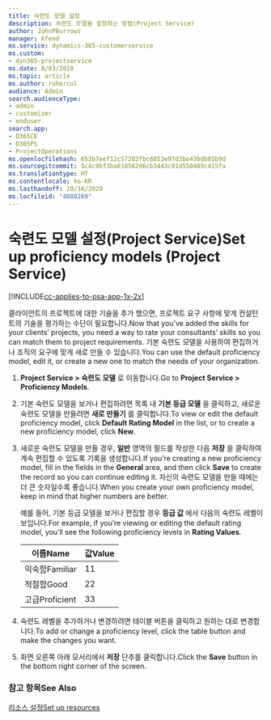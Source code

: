 ```yaml
---
title: 숙련도 모델 설정
description: 숙련도 모델을 설정하는 방법(Project Service)
author: JohnPBurrows
manager: kfend
ms.service: dynamics-365-customerservice
ms.custom:
- dyn365-projectservice
ms.date: 8/03/2018
ms.topic: article
ms.author: ruhercul
audience: Admin
search.audienceType:
- admin
- customizer
- enduser
search.app:
- D365CE
- D365PS
- ProjectOperations
ms.openlocfilehash: 653b7eef12c57203fbc6853e97d3be43bdb85b9d
ms.sourcegitcommit: 5c4c9bf3ba018562d6cb3443c01d550489c415fa
ms.translationtype: HT
ms.contentlocale: ko-KR
ms.lasthandoff: 10/16/2020
ms.locfileid: "4080269"
---
```

# <a name="set-up-proficiency-models-project-service"></a><span data-ttu-id="c168f-103">숙련도 모델 설정(Project Service)</span><span class="sxs-lookup"><span data-stu-id="c168f-103">Set up proficiency models (Project Service)</span></span>

[!INCLUDE[cc-applies-to-psa-app-1x-2x](../includes/cc-applies-to-psa-app-1x-2x.md)]

<span data-ttu-id="c168f-104">클라이언트의 프로젝트에 대한 기술을 추가 했으면, 프로젝트 요구 사항에 맞게 컨설턴트의 기술을 평가하는 수단이 필요합니다.</span><span class="sxs-lookup"><span data-stu-id="c168f-104">Now that you’ve added the skills for your clients’ projects, you need a way to rate your consultants’ skills so you can match them to project requirements.</span></span> <span data-ttu-id="c168f-105">기본 숙련도 모델을 사용하여 편집하거나 조직의 요구에 맞게 새로 만들 수 있습니다.</span><span class="sxs-lookup"><span data-stu-id="c168f-105">You can use the default proficiency model, edit it, or create a new one to match the needs of your organization.</span></span>  
  
1.  <span data-ttu-id="c168f-106">**Project Service > 숙련도 모델** 로 이동합니다.</span><span class="sxs-lookup"><span data-stu-id="c168f-106">Go to **Project Service > Proficiency Models**.</span></span>  
  
2.  <span data-ttu-id="c168f-107">기본 숙련도 모델을 보거나 편집하려면 목록 내 **기본 등급 모델** 을 클릭하고, 새로운 숙련도 모델을 만들려면 **새로 만들기** 를 클릭합니다.</span><span class="sxs-lookup"><span data-stu-id="c168f-107">To view or edit the default proficiency model, click **Default Rating Model** in the list, or to create a new proficiency model, click **New**.</span></span>  
  
3.  <span data-ttu-id="c168f-108">새로운 숙련도 모델을 만들 경우, **일반** 영역의 필드를 작성한 다음 **저장** 을 클릭하여 계속 편집할 수 있도록 기록을 생성합니다.</span><span class="sxs-lookup"><span data-stu-id="c168f-108">If you’re creating a new proficiency model, fill in the fields in the **General** area, and then click **Save** to create the record so you can continue editing it.</span></span> <span data-ttu-id="c168f-109">자신의 숙련도 모델을 만들 때에는 더 큰 숫자일수록 좋습니다.</span><span class="sxs-lookup"><span data-stu-id="c168f-109">When you create your own proficiency model, keep in mind that higher numbers are better.</span></span>  
  
     <span data-ttu-id="c168f-110">예를 들어, 기본 등급 모델을 보거나 편집할 경우 **등급 값** 에서 다음의 숙련도 레벨이 보입니다.</span><span class="sxs-lookup"><span data-stu-id="c168f-110">For example, if you’re viewing or editing the default rating model, you’ll see the following proficiency levels in **Rating Values**.</span></span>  
  
    |<span data-ttu-id="c168f-111">이름</span><span class="sxs-lookup"><span data-stu-id="c168f-111">Name</span></span>|<span data-ttu-id="c168f-112">값</span><span class="sxs-lookup"><span data-stu-id="c168f-112">Value</span></span>|  
    |----------|-----------|  
    |<span data-ttu-id="c168f-113">익숙함</span><span class="sxs-lookup"><span data-stu-id="c168f-113">Familiar</span></span>|<span data-ttu-id="c168f-114">1</span><span class="sxs-lookup"><span data-stu-id="c168f-114">1</span></span>|  
    |<span data-ttu-id="c168f-115">적절함</span><span class="sxs-lookup"><span data-stu-id="c168f-115">Good</span></span>|<span data-ttu-id="c168f-116">2</span><span class="sxs-lookup"><span data-stu-id="c168f-116">2</span></span>|  
    |<span data-ttu-id="c168f-117">고급</span><span class="sxs-lookup"><span data-stu-id="c168f-117">Proficient</span></span>|<span data-ttu-id="c168f-118">3</span><span class="sxs-lookup"><span data-stu-id="c168f-118">3</span></span>|  
  
4.  <span data-ttu-id="c168f-119">숙련도 레벨을 추가하거나 변경하려면 테이블 버튼을 클릭하고 원하는 대로 변경합니다.</span><span class="sxs-lookup"><span data-stu-id="c168f-119">To add or change a proficiency level, click the table button and make the changes you want.</span></span>  
  
5.  <span data-ttu-id="c168f-120">화면 오른쪽 아래 모서리에서 **저장** 단추를 클릭합니다.</span><span class="sxs-lookup"><span data-stu-id="c168f-120">Click the **Save** button in the bottom right corner of the screen.</span></span>  
  
### <a name="see-also"></a><span data-ttu-id="c168f-121">참고 항목</span><span class="sxs-lookup"><span data-stu-id="c168f-121">See Also</span></span>  
 [<span data-ttu-id="c168f-122">리소스 설정</span><span class="sxs-lookup"><span data-stu-id="c168f-122">Set up resources</span></span>](../psa/set-up-resources.md)
